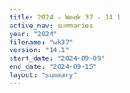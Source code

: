 ```yaml
---
title: 2024 - Week 37 - 14.1
active_nav: summaries
year: "2024"
filename: "wk37"
version: "14.1"
start_date: "2024-09-09"
end_date: "2024-09-15"
layout: "summary"
---
```

